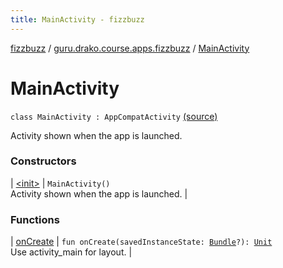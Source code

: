 ```yaml
---
title: MainActivity - fizzbuzz
---
```


[fizzbuzz](../../index.html) / [guru.drako.course.apps.fizzbuzz](../index.html) / [MainActivity](./index.html)

# MainActivity

`class MainActivity : AppCompatActivity` [(source)](https://github.com/Drako/fizzbuzz-app/blob/master/src/main/kotlin/guru/drako/course/apps/fizzbuzz/MainActivity.kt#L9)

Activity shown when the app is launched.

### Constructors

| [&lt;init&gt;](-init-.html) | `MainActivity()`<br>Activity shown when the app is launched. |

### Functions

| [onCreate](on-create.html) | `fun onCreate(savedInstanceState: `[`Bundle`](https://developer.android.com/reference/android/os/Bundle.html)`?): `[`Unit`](https://kotlinlang.org/api/latest/jvm/stdlib/kotlin/-unit/index.html)<br>Use activity_main for layout. |

